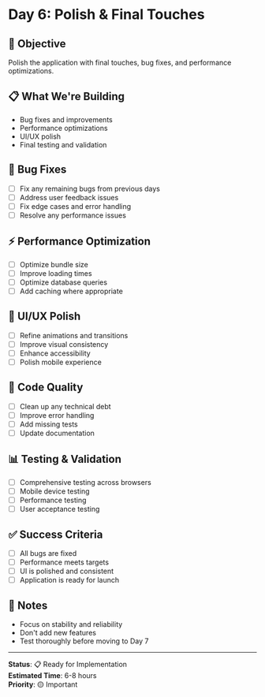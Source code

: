 # Day 6: Polish & Final Touches

## 🎯 **Objective**
Polish the application with final touches, bug fixes, and performance optimizations.

## 📋 **What We're Building**
- Bug fixes and improvements
- Performance optimizations
- UI/UX polish
- Final testing and validation

## 🐛 **Bug Fixes**
- [ ] Fix any remaining bugs from previous days
- [ ] Address user feedback issues
- [ ] Fix edge cases and error handling
- [ ] Resolve any performance issues

## ⚡ **Performance Optimization**
- [ ] Optimize bundle size
- [ ] Improve loading times
- [ ] Optimize database queries
- [ ] Add caching where appropriate

## 🎨 **UI/UX Polish**
- [ ] Refine animations and transitions
- [ ] Improve visual consistency
- [ ] Enhance accessibility
- [ ] Polish mobile experience

## 🔧 **Code Quality**
- [ ] Clean up any technical debt
- [ ] Improve error handling
- [ ] Add missing tests
- [ ] Update documentation

## 📊 **Testing & Validation**
- [ ] Comprehensive testing across browsers
- [ ] Mobile device testing
- [ ] Performance testing
- [ ] User acceptance testing

## ✅ **Success Criteria**
- [ ] All bugs are fixed
- [ ] Performance meets targets
- [ ] UI is polished and consistent
- [ ] Application is ready for launch

## 📝 **Notes**
- Focus on stability and reliability
- Don't add new features
- Test thoroughly before moving to Day 7

---
**Status**: 📋 Ready for Implementation  
**Estimated Time**: 6-8 hours  
**Priority**: 🟡 Important
